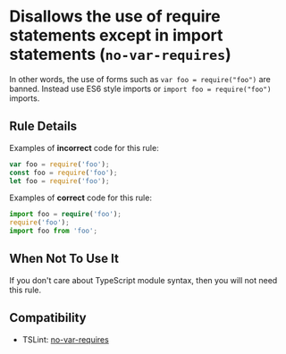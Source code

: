 # Disallows the use of require statements except in import statements (`no-var-requires`)

In other words, the use of forms such as `var foo = require("foo")` are banned. Instead use ES6 style imports or `import foo = require("foo")` imports.

## Rule Details

Examples of **incorrect** code for this rule:

```ts
var foo = require('foo');
const foo = require('foo');
let foo = require('foo');
```

Examples of **correct** code for this rule:

```ts
import foo = require('foo');
require('foo');
import foo from 'foo';
```

## When Not To Use It

If you don't care about TypeScript module syntax, then you will not need this rule.

## Compatibility

-   TSLint: [no-var-requires](https://palantir.github.io/tslint/rules/no-var-requires/)
